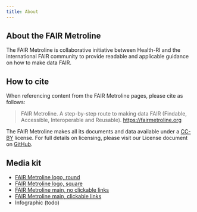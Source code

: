 ```yaml
---
title: About
---
```


## About the FAIR Metroline
The FAIR Metroline is collaborative initiative between Health-RI and the international FAIR community to provide readable and applicable guidance on how to make data FAIR.

## How to cite
When referencing content from the FAIR Metroline pages, please cite as follows:

> FAIR Metroline. A step-by-step route to making data FAIR (Findable, Accessible, Interoperable and Reusable). https://fairmetroline.org

The FAIR Metroline makes all its documents and data available under a [CC-BY](https://creativecommons.org/licenses/by/4.0/) license. For full details on licensing, please visit our License document on [GitHub](https://github.com/Health-RI/The-FAIR-Metroline/LICENSE.txt).


## Media kit
<script src="{{ '/assets/js/downloadMetroline.js' | relative_url }}"></script>
* [FAIR Metroline logo, round]({{site.baseurl}}/assets/img/main_logo.png)
* [FAIR Metroline logo, square]({{site.baseurl}}/assets/img/main_logo_square.png)
* <a href="#" onclick="downloadMetrolineSVG({ stripAnchors: true }); return false;">FAIR Metroline main, no clickable links</a>
* <a href="#" onclick="downloadMetrolineSVG({ stripAnchors: false }); return false;">FAIR Metroline main, clickable links</a>
* Infographic (todo)






